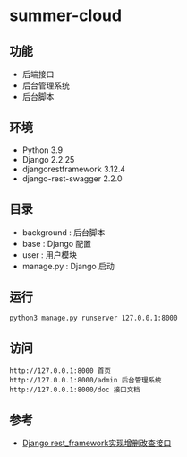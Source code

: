 # summer-cloud

## 功能

- 后端接口
- 后台管理系统
- 后台脚本

## 环境

- Python 3.9
- Django 2.2.25
- djangorestframework 3.12.4
- django-rest-swagger 2.2.0

## 目录

- background : 后台脚本
- base : Django 配置
- user : 用户模块
- manage.py : Django 启动

## 运行

```
python3 manage.py runserver 127.0.0.1:8000
```

## 访问

```
http://127.0.0.1:8000 首页
http://127.0.0.1:8000/admin 后台管理系统
http://127.0.0.1:8000/doc 接口文档
```

## 参考

- [Django rest_framework实现增删改查接口](https://www.cnblogs.com/ghylpb/p/12115512.html)
